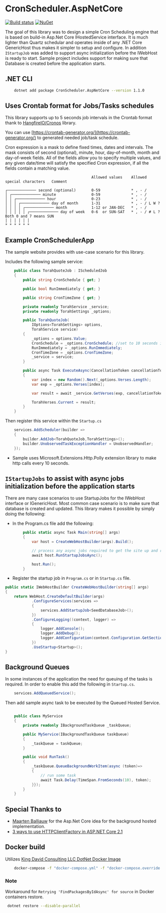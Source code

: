# CronScheduler.AspNetCore

[![Build status](https://ci.appveyor.com/api/projects/status/wrme1wr6kgjp3a0o?svg=true)](https://ci.appveyor.com/project/kdcllc/cronscheduler-aspnetcore)
[![NuGet](https://img.shields.io/nuget/v/CronScheduler.AspNetCore.svg)](https://www.nuget.org/packages?q=CronScheduler.AspNetCore)

The goal of this library was to design a simple Cron Scheduling engine that is based on build-in Asp.Net Core  IHostedService interface.
It is much lighter than Quartz schedular and operates inside of any .NET Core GenericHost thus makes it simpler to setup and configure.
In addition `IStartupJob` was added to support async initialization before the IWebHost is ready to start. Sample project includes support for
making sure that Database is created before the application starts.

## .NET CLI

```bash
    dotnet add package CronScheduler.AspNetCore --version 1.1.0
```

## Uses Crontab format for Jobs/Tasks schedules

This library supports up to 5 seconds job intervals in the Crontab format thank to [HangfireIO/Cronos](https://github.com/HangfireIO/Cronos) library.

You can use [https://crontab-generator.org/](https://crontab-generator.org/) to generated needed job/task schedule.

Cron expression is a mask to define fixed times, dates and intervals. The mask consists of second (optional), minute, hour, day-of-month, month and day-of-week fields. All of the fields allow you to specify multiple values, and any given date/time will satisfy the specified Cron expression, if all the fields contain a matching value.

                                           Allowed values    Allowed special characters   Comment

    ┌───────────── second (optional)       0-59              * , - /                      
    │ ┌───────────── minute                0-59              * , - /                      
    │ │ ┌───────────── hour                0-23              * , - /                      
    │ │ │ ┌───────────── day of month      1-31              * , - / L W ?                
    │ │ │ │ ┌───────────── month           1-12 or JAN-DEC   * , - /                      
    │ │ │ │ │ ┌───────────── day of week   0-6  or SUN-SAT   * , - / # L ?                Both 0 and 7 means SUN
    │ │ │ │ │ │
    * * * * * *

## Example CronSchedulerApp

The sample website provides with use-case scenario for this library.

Includes the following sample service:

```csharp
    public class TorahQuoteJob : IScheduledJob
    {
        public string CronSchedule { get; }

        public bool RunImmediately { get; }

        public string CronTimeZone { get; }

        private readonly TorahService _service;
        private readonly TorahSettings _options;

        public TorahQuoteJob(
            IOptions<TorahSettings> options,
            TorahService service)
        {
            _options = options.Value;
            CronSchedule = _options.CronSchedule; //set to 10 seconds in appsettings.json
            RunImmediately = _options.RunImmediately;
            CronTimeZone = _options.CronTimeZone;
            _service = service;
        }

        public async Task ExecuteAsync(CancellationToken cancellationToken)
        {
            var index = new Random().Next(_options.Verses.Length);
            var exp = _options.Verses[index];

            var result = await _service.GetVerses(exp, cancellationToken);

            TorahVerses.Current = result;
        }
    }
```

Then register this service within the `Startup.cs`

```csharp
    services.AddScheduler(builder =>
    {
        builder.AddJob<TorahQuoteJob,TorahSettings>();
        builder.UnobservedTaskExceptionHandler = UnobservedHandler;
    });
```

- Sample uses Microsoft.Extensions.Http.Polly extension library to make http calls every 10 seconds.

## `IStartupJobs` to assist with async jobs initialization before the application starts

There are many case scenarios to use StartupJobs for the IWebHost interface or IGenericHost. Most common case scenario is to make sure that database is created and updated.
This library makes it possible by simply doing the following:

- In the Program.cs file add the following:

```csharp
        public static async Task Main(string[] args)
        {
            var host = CreateWebHostBuilder(args).Build();

            // process any async jobs required to get the site up and running
            await host.RunStartupJobsAync();

            host.Run();
        }
```

- Register the startup job in `Program.cs` or in `Startup.cs` file.

```csharp
public static IWebHostBuilder CreateWebHostBuilder(string[] args)
{
    return WebHost.CreateDefaultBuilder(args)
            .ConfigureServices(services =>
            {
                services.AddStartupJob<SeedDatabaseJob>();
            })
            .ConfigureLogging((context, logger) =>
            {
                logger.AddConsole();
                logger.AddDebug();
                logger.AddConfiguration(context.Configuration.GetSection("Logging"));
            })
            .UseStartup<Startup>();
}
```

## Background Queues

In some instances of the application the need for queuing of the tasks is required. In order to enable this add the following in `Startup.cs`.

```csharp
    services.AddQueuedService();
```

Then add sample async task to be executed by the Queued Hosted Service.

```csharp

    public class MyService
    {
        private readonly IBackgroundTaskQueue _taskQueue;

        public MyService(IBackgroundTaskQueue taskQueue)
        {
            _taskQueue = taskQueue;
        }

        public void RunTask()
        {
            _taskQueue.QueueBackgroundWorkItem(async (token)=>
            {
                // run some task
                await Task.Delay(TimeSpan.FromSeconds(10), token);
            }});
        }
    }
```

## Special Thanks to

- [Maarten Balliauw](https://blog.maartenballiauw.be/post/2017/08/01/building-a-scheduled-cache-updater-in-aspnet-core-2.html) for the Asp.Net Core idea for the background hosted implementation.
- [3 ways to use HTTPClientFactory in ASP.NET Core 2.1](http://www.talkingdotnet.com/3-ways-to-use-httpclientfactory-in-asp-net-core-2-1/)

## Docker build

Utilizes [King David Consulting LLC DotNet Docker Image](https://github.com/kdcllc/docker/tree/master/dotnet)

```bash
    docker-compose -f "docker-compose.yml" -f "docker-compose.override.yml" up -d --build
```

### Note

Workaround for  `Retrying 'FindPackagesByIdAsync' for source` in Docker containers restore.

```bash
 dotnet restore --disable-parallel
```
